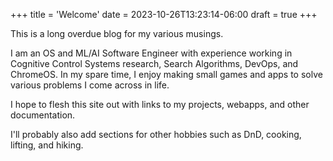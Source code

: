 +++
title = 'Welcome'
date = 2023-10-26T13:23:14-06:00
draft = true
+++

This is a long overdue blog for my various musings.

I am an OS and ML/AI Software Engineer with experience working in Cognitive Control Systems research, Search Algorithms, DevOps, and ChromeOS. In my spare time, I enjoy making small games and apps to solve various problems I come across in life.

I hope to flesh this site out with links to my projects, webapps, and other documentation.

I'll probably also add sections for other hobbies such as DnD, cooking, lifting, and hiking.